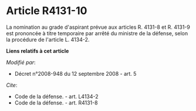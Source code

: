 # Article R4131-10

La nomination au grade d'aspirant prévue aux articles R. 4131-8 et R. 4131-9 est prononcée à titre temporaire par arrêté du
ministre de la défense, selon la procédure de l'article L. 4134-2.

**Liens relatifs à cet article**

_Modifié par_:

  - Décret n°2008-948 du 12 septembre 2008 - art. 5

_Cite_:

  - Code de la défense. - art. L4134-2
  - Code de la défense. - art. R4131-8
